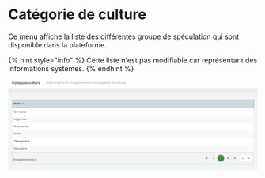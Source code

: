 # Catégorie de culture

Ce menu affiche la liste des différentes groupe de spéculation qui sont disponible dans la plateforme.

{% hint style="info" %}
Cette liste n'est pas modifiable car représentant des informations systèmes.
{% endhint %}

![Liste des catégories de culture](<../.gitbook/assets/image (11).png>)

